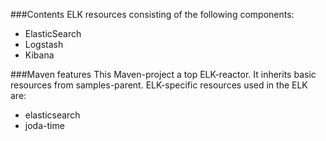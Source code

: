 
###Contents
ELK resources consisting of the following components:

- ElasticSearch
- Logstash
- Kibana


###Maven features
This Maven-project a top ELK-reactor. It inherits basic resources from samples-parent.
ELK-specific resources used in the ELK are:

- elasticsearch
- joda-time

